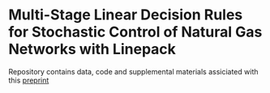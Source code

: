 # Multi-Stage Linear Decision Rules for Stochastic Control of Natural Gas Networks with Linepack
Repository contains data, code and supplemental materials assiciated with this [preprint](www.arxiv.org)
